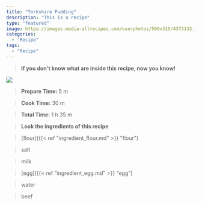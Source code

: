 ```yaml
---
title: "Yorkshire Pudding"
description: "This is a recipe"
type: "featured"
image: https://images.media-allrecipes.com/userphotos/560x315/4373133.jpg
categories: 
  - "Recipe"
tags: 
  - "Recipe"
---
```



>**If you don't know what are inside this recipe, now you know!**

![](../images/Recipes-Banner.jpg)
> **Prepare Time:** 5 m


> **Cook Time:** 30 m


> **Total Time:** 1 h 35 m

> **Look the ingredients of this recipe**

> [flour]({{< ref "ingredient_flour.md" >}} "flour")

> salt

> milk

> [egg]({{< ref "ingredient_egg.md" >}} "egg")

> water

> beef

